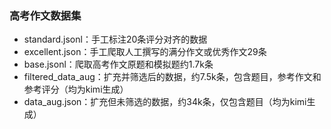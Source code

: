 ### 高考作文数据集

+ standard.jsonl：手工标注20条评分对齐的数据
+ excellent.json：手工爬取人工撰写的满分作文或优秀作文29条
+ base.jsonl：爬取高考作文原题和模拟题约1.7k条
+ filtered_data_aug：扩充并筛选后的数据，约7.5k条，包含题目，参考作文和参考评分（均为kimi生成）
+ data_aug.json：扩充但未筛选的数据，约34k条，仅包含题目（均为kimi生成）